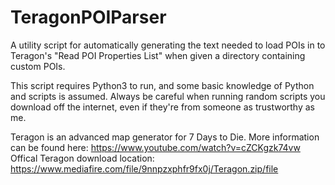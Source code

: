 # TeragonPOIParser
 A utility script for automatically generating the text needed to load POIs in to Teragon's "Read POI Properties List" when given a directory containing custom POIs.
 
 This script requires Python3 to run, and some basic knowledge of Python and scripts is assumed.  Always be careful when running random scripts you download off the internet, even if they're from someone as trustworthy as me. 
 
 Teragon is an advanced map generator for 7 Days to Die.
 More information can be found here: https://www.youtube.com/watch?v=cZCKgzk74vw
 Offical Teragon download location: https://www.mediafire.com/file/9nnpzxphfr9fx0j/Teragon.zip/file
